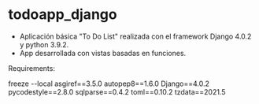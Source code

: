 # todoapp_django
- Aplicación básica "To Do List"  realizada con el framework Django 4.0.2 y python 3.9.2.
- App desarrollada con vistas basadas en funciones. 

Requirements: 

freeze --local
asgiref==3.5.0
autopep8==1.6.0
Django==4.0.2
pycodestyle==2.8.0
sqlparse==0.4.2
toml==0.10.2
tzdata==2021.5
